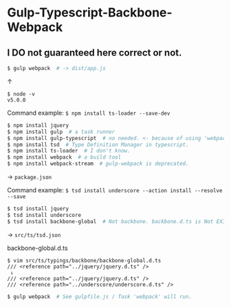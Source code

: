 # Gulp-Typescript-Backbone-Webpack

## I DO not guaranteed here correct or not.

```sh
$ gulp webpack  # -> dist/app.js
```

 ↑

```
$ node -v
v5.0.0
```


Command example: `$ npm install ts-loader --save-dev`
```sh
$ npm install jquery  
$ npm install gulp  # a task runner
$ npm install gulp-typescript  # no needed. <- because of using 'webpack-stream'
$ npm install tsd  # Type Definition Manager in typescript.
$ npm install ts-loader  # I don't know.
$ npm install webpack  # a build tool
$ npm install webpack-stream  # gulp-webpack is deprecated.
```
-> `package.json`


Command example: `$ tsd install underscore --action install --resolve --save`
```sh
$ tsd install jquery
$ tsd install underscore
$ tsd install backbone-global  # Not backbone. backbone.d.ts is Not EXISTED NOW.
```
-> `src/ts/tsd.json`

backbone-global.d.ts
```
$ vim src/ts/typings/backbone/backbone-global.d.ts
/// <reference path="../jquery/jquery.d.ts" />
 ↓
/// <reference path="../jquery/jquery.d.ts" />
/// <reference path="../underscore/underscore.d.ts" />
```

```sh
$ gulp webpack  # See gulpfile.js / Task 'webpack' will run.
```
